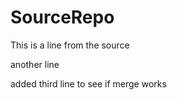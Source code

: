 # SourceRepo

This is a line from the source


another line

added third line to see if merge works
